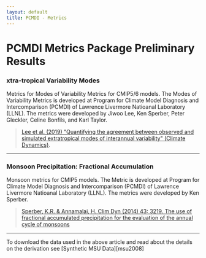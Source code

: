 ```yaml
---
layout: default
title: PCMDI - Metrics
---
```


# PCMDI Metrics Package Preliminary Results
### xtra-tropical Variability Modes
Metrics for Modes of Variability Metrics for CMIP5/6 models. The Modes of Variability Metrics is developed at Program for Climate Model Diagnosis and Intercomparison (PCMDI) of Lawrence Livermore Natioanal Laboratory (LLNL). The metrics were developed by Jiwoo Lee, Ken Sperber, Peter Gleckler, Celine Bonfils, and Karl Taylor. 

> [Lee et al. (2019) "Quantifying the agreement between observed and simulated extratropical modes of interannual variability" (Climate Dynamics)][lee2019].

---

### Monsoon Precipitation: Fractional Accumulation
Monsoon metrics for CMIP5 models. The Metric is developed at Program for Climate Model Diagnosis and Intercomparison (PCMDI) of Lawrence Livermore Natioanal Laboratory (LLNL). The metrics were developed by Ken Sperber.

> [Sperber, K.R. & Annamalai, H. Clim Dyn (2014) 43: 3219. The use of fractional accumulated precipitation for the evaluation of the annual cycle of monsoons][sperber2004]
---

To download the data used in the above article and read about the details on the derivation see 
[Synthetic MSU Data][msu2008]

[lee2019]: https://link.springer.com/article/10.1007/s00382-018-4355-4
[sperber2004]: https://doi.org/10.1007/s00382-014-2099-3

